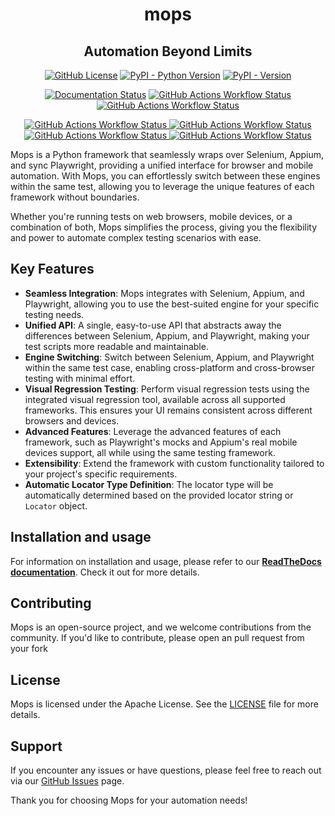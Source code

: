 <h1 align="center">mops</h1>

<h2 align="center">Automation Beyond Limits</h2>

<p align="center">
    <a href="https://github.com/CustomEnv/mops/blob/master/LICENSE"><img alt="GitHub License" src="https://img.shields.io/github/license/CustomEnv/mops?logo=github&color=%234F2684&labelColor=%232E353B"></a>
    <a href="https://pypi.org/project/mops/"><img alt="PyPI - Python Version" src="https://img.shields.io/pypi/pyversions/mops?logo=pypi&labelColor=%232E353B"></a>
    <a href="https://pypi.org/project/mops/"><img alt="PyPI - Version" src="https://img.shields.io/pypi/v/mops?logo=pypi&labelColor=%232E353B"></a>
</p> 

<p align="center">
    <a href="https://mops.readthedocs.io"><img alt="Documentation Status" src="https://img.shields.io/readthedocs/mops?logo=readthedocs&labelColor=%232E353B&label=docs"></a>
    <a href="https://github.com/CustomEnv/mops/actions/workflows/static_tests.yml">
        <img alt="GitHub Actions Workflow Status" src="https://img.shields.io/github/actions/workflow/status/CustomEnv/mops/static_tests.yml?logo=github&label=Unit%20Tests&labelColor=%232E353B">
    </a>
    <a href="https://github.com/CustomEnv/mops/actions/workflows/playwright_tests.yml">
        <img alt="GitHub Actions Workflow Status" src="https://img.shields.io/github/actions/workflow/status/CustomEnv/mops/playwright_tests.yml?logo=github&label=Playwright%20Tests&labelColor=%232E353B">
    </a>
</p> 

<p align="center">
    <a href="https://github.com/CustomEnv/mops/actions/workflows/selenium_tests.yml">
        <img alt="GitHub Actions Workflow Status" src="https://img.shields.io/github/actions/workflow/status/CustomEnv/mops/selenium_tests.yml?logo=github&label=Selenium%20Tests&labelColor=%232E353B">
    </a>
    <a href="https://github.com/CustomEnv/mops/actions/workflows/selenium_safari_tests.yml">
        <img alt="GitHub Actions Workflow Status" src="https://img.shields.io/github/actions/workflow/status/CustomEnv/mops/selenium_safari_tests.yml?logo=github&label=Selenium%20Safari%20Tests&labelColor=%232E353B">
    </a>
    <a href="https://github.com/CustomEnv/mops/actions/workflows/appium_android_tests.yml">
        <img alt="GitHub Actions Workflow Status" src="https://img.shields.io/github/actions/workflow/status/CustomEnv/mops/appium_android_tests.yml?logo=github&label=Android%20Tests&labelColor=%232E353B">
    </a>
    <a href="https://github.com/CustomEnv/mops/actions/workflows/appium_ios_tests.yml">
        <img alt="GitHub Actions Workflow Status" src="https://img.shields.io/github/actions/workflow/status/CustomEnv/mops/appium_ios_tests.yml?logo=github&label=iOS%20Tests&labelColor=%232E353B">
    </a>
</p>


Mops is a Python framework that seamlessly wraps over Selenium, Appium, and sync Playwright,
providing a unified interface for browser and mobile automation. With Mops, you can effortlessly switch 
between these engines within the same test, allowing you to leverage the unique features of each framework without boundaries.

Whether you're running tests on web browsers, mobile devices, or a combination of both, Mops simplifies the 
process, giving you the flexibility and power to automate complex testing scenarios with ease.

## Key Features

- **Seamless Integration**: Mops integrates with Selenium, Appium, and Playwright, allowing you to use the best-suited engine for your specific testing needs.
- **Unified API**: A single, easy-to-use API that abstracts away the differences between Selenium, Appium, and Playwright, making your test scripts more readable and maintainable.
- **Engine Switching**: Switch between Selenium, Appium, and Playwright within the same test case, enabling cross-platform and cross-browser testing with minimal effort.
- **Visual Regression Testing**: Perform visual regression tests using the integrated visual regression tool, available across all supported frameworks. This ensures your UI remains consistent across different browsers and devices.
- **Advanced Features**: Leverage the advanced features of each framework, such as Playwright's mocks and Appium's real mobile devices support, all while using the same testing framework.
- **Extensibility**: Extend the framework with custom functionality tailored to your project's specific requirements.
- **Automatic Locator Type Definition**: The locator type will be automatically determined based on the provided locator string or `Locator` object.


## Installation and usage
For information on installation and usage, please refer to our **[ReadTheDocs documentation](https://mops.readthedocs.io)**. Check it out for more details.


## Contributing

Mops is an open-source project, and we welcome contributions from the community. If you'd like to contribute, please open an pull request from your fork

## License

Mops is licensed under the Apache License. See the [LICENSE](https://github.com/CustomEnv/mops/blob/master/LICENSE) file for more details.

## Support

If you encounter any issues or have questions, please feel free to reach out via our [GitHub Issues](https://github.com/CustomEnv/mops/issues) page.

Thank you for choosing Mops for your automation needs!
